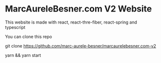 # MarcAureleBesner.com V2 Website

This website is made with react, react-thre-fiber, react-spring and typescript

You can clone this repo

git clone https://github.com/marc-aurele-besner/marcaurelebesner.com-v2

yarn && yarn start